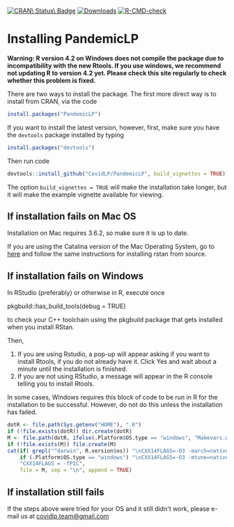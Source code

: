 <!-- badges -->
[![CRAN\ Status\ Badge](http://r-pkg.org/badges/version/PandemicLP?color=blue)](http://cran.r-project.org/package=PandemicLP)
[![Downloads](http://cranlogs.r-pkg.org/badges/PandemicLP?color=blue)](http://cran.rstudio.com/package=PandemicLP)
[![R-CMD-check](https://github.com/CovidLP/PandemicLP/workflows/R-CMD-check/badge.svg)](https://github.com/CovidLP/PandemicLP/actions)
<!-- end badges -->

# Installing PandemicLP

**Warning: R version 4.2 on Windows does not compile the package due to incompatibility with the new Rtools. If you use windows, we recommend not updating R to version 4.2 yet. Please check this site regularly to check whether this problem is fixed.**

There are two ways to install the package. The first more direct way is to install from CRAN, via the code

```R
install.packages("PandemicLP")
```

If you want to install the latest version, however, first, make sure you have the `devtools` package installed by typing 

```R
install.packages("devtools")
```

Then run code

```R
devtools::install_github("CovidLP/PandemicLP", build_vignettes = TRUE)
```

The option `build_vignettes = TRUE` will make the installation take longer, but it will make the example vignette available for viewing.

## If installation fails on Mac OS

Installation on Mac requires 3.6.2, so make sure it is up to date.

If you are using the Catalina version of the Mac Operating System, go to [here](https://github.com/stan-dev/rstan/wiki/Installing-RStan-from-source-on-a-Mac) and follow the same instructions for installing rstan from source.

## If installation fails on Windows

In RStudio (preferably) or otherwise in R, execute once

pkgbuild::has_build_tools(debug = TRUE)

to check your C++ toolchain using the pkgbuild package that gets installed when you install RStan.

Then,

1. If you are using Rstudio, a pop-up will appear asking if you want to install Rtools, if you do not already have it. Click Yes and wait about a minute until the installation is finished.
2. If you are not using RStudio, a message will appear in the R console telling you to install Rtools.

In some cases, Windows requires this block of code to be run in R for the installation to be successful. However, do not do this unless the installation has failed.

```R
dotR <- file.path(Sys.getenv("HOME"), ".R")
if (!file.exists(dotR)) dir.create(dotR)
M <- file.path(dotR, ifelse(.Platform$OS.type == "windows", "Makevars.win", "Makevars"))
if (!file.exists(M)) file.create(M)
cat(if( grepl("^darwin", R.version$os)) "\nCXX14FLAGS=-O3 -march=native -mtune=native -arch x86_64 -ftemplate-depth-256" else 
    if (.Platform$OS.type == "windows") "\nCXX14FLAGS=-O3 -mtune=native -mmmx -msse -msse2 -msse3 -mssse3 -msse4.1 -msse4.2" else
    "CXX14FLAGS = -fPIC",
    file = M, sep = "\n", append = TRUE)
```

## If installation still fails

If the steps above were tried for your OS and it still didn't work, please e-mail us at covidlp.team@gmail.com
